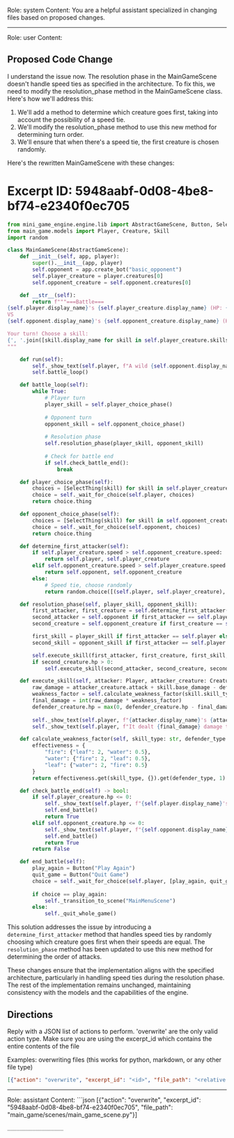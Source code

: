 Role: system
Content: You are a helpful assistant specialized in changing files based on proposed changes.
__________________
Role: user
Content: 
## Proposed Code Change
I understand the issue now. The resolution phase in the MainGameScene doesn't handle speed ties as specified in the architecture. To fix this, we need to modify the resolution_phase method in the MainGameScene class. Here's how we'll address this:

1. We'll add a method to determine which creature goes first, taking into account the possibility of a speed tie.
2. We'll modify the resolution_phase method to use this new method for determining turn order.
3. We'll ensure that when there's a speed tie, the first creature is chosen randomly.

Here's the rewritten MainGameScene with these changes:

# Excerpt ID: 5948aabf-0d08-4be8-bf74-e2340f0ec705
```python main_game/scenes/main_game_scene.py
from mini_game_engine.engine.lib import AbstractGameScene, Button, SelectThing
from main_game.models import Player, Creature, Skill
import random

class MainGameScene(AbstractGameScene):
    def __init__(self, app, player):
        super().__init__(app, player)
        self.opponent = app.create_bot("basic_opponent")
        self.player_creature = player.creatures[0]
        self.opponent_creature = self.opponent.creatures[0]

    def __str__(self):
        return f"""===Battle===
{self.player.display_name}'s {self.player_creature.display_name} (HP: {self.player_creature.hp}/{self.player_creature.max_hp})
VS
{self.opponent.display_name}'s {self.opponent_creature.display_name} (HP: {self.opponent_creature.hp}/{self.opponent_creature.max_hp})

Your turn! Choose a skill:
{', '.join([skill.display_name for skill in self.player_creature.skills])}
"""

    def run(self):
        self._show_text(self.player, f"A wild {self.opponent.display_name} appeared!")
        self.battle_loop()

    def battle_loop(self):
        while True:
            # Player turn
            player_skill = self.player_choice_phase()
            
            # Opponent turn
            opponent_skill = self.opponent_choice_phase()
            
            # Resolution phase
            self.resolution_phase(player_skill, opponent_skill)
            
            # Check for battle end
            if self.check_battle_end():
                break

    def player_choice_phase(self):
        choices = [SelectThing(skill) for skill in self.player_creature.skills]
        choice = self._wait_for_choice(self.player, choices)
        return choice.thing

    def opponent_choice_phase(self):
        choices = [SelectThing(skill) for skill in self.opponent_creature.skills]
        choice = self._wait_for_choice(self.opponent, choices)
        return choice.thing

    def determine_first_attacker(self):
        if self.player_creature.speed > self.opponent_creature.speed:
            return self.player, self.player_creature
        elif self.opponent_creature.speed > self.player_creature.speed:
            return self.opponent, self.opponent_creature
        else:
            # Speed tie, choose randomly
            return random.choice([(self.player, self.player_creature), (self.opponent, self.opponent_creature)])

    def resolution_phase(self, player_skill, opponent_skill):
        first_attacker, first_creature = self.determine_first_attacker()
        second_attacker = self.opponent if first_attacker == self.player else self.player
        second_creature = self.opponent_creature if first_creature == self.player_creature else self.player_creature

        first_skill = player_skill if first_attacker == self.player else opponent_skill
        second_skill = opponent_skill if first_attacker == self.player else player_skill

        self.execute_skill(first_attacker, first_creature, first_skill, second_creature)
        if second_creature.hp > 0:
            self.execute_skill(second_attacker, second_creature, second_skill, first_creature)

    def execute_skill(self, attacker: Player, attacker_creature: Creature, skill: Skill, defender_creature: Creature):
        raw_damage = attacker_creature.attack + skill.base_damage - defender_creature.defense
        weakness_factor = self.calculate_weakness_factor(skill.skill_type, defender_creature.creature_type)
        final_damage = int(raw_damage * weakness_factor)
        defender_creature.hp = max(0, defender_creature.hp - final_damage)
        
        self._show_text(self.player, f"{attacker.display_name}'s {attacker_creature.display_name} used {skill.display_name}!")
        self._show_text(self.player, f"It dealt {final_damage} damage to {defender_creature.display_name}!")

    def calculate_weakness_factor(self, skill_type: str, defender_type: str) -> float:
        effectiveness = {
            "fire": {"leaf": 2, "water": 0.5},
            "water": {"fire": 2, "leaf": 0.5},
            "leaf": {"water": 2, "fire": 0.5}
        }
        return effectiveness.get(skill_type, {}).get(defender_type, 1)

    def check_battle_end(self) -> bool:
        if self.player_creature.hp <= 0:
            self._show_text(self.player, f"{self.player.display_name}'s {self.player_creature.display_name} fainted! You lose!")
            self.end_battle()
            return True
        elif self.opponent_creature.hp <= 0:
            self._show_text(self.player, f"{self.opponent.display_name}'s {self.opponent_creature.display_name} fainted! You win!")
            self.end_battle()
            return True
        return False

    def end_battle(self):
        play_again = Button("Play Again")
        quit_game = Button("Quit Game")
        choice = self._wait_for_choice(self.player, [play_again, quit_game])
        
        if choice == play_again:
            self._transition_to_scene("MainMenuScene")
        else:
            self._quit_whole_game()
```

This solution addresses the issue by introducing a `determine_first_attacker` method that handles speed ties by randomly choosing which creature goes first when their speeds are equal. The `resolution_phase` method has been updated to use this new method for determining the order of attacks.

These changes ensure that the implementation aligns with the specified architecture, particularly in handling speed ties during the resolution phase. The rest of the implementation remains unchanged, maintaining consistency with the models and the capabilities of the engine.

## Directions
Reply with a JSON list of actions to perform. 'overwrite' are the only valid action type. 
Make sure you are using the excerpt_id which contains the entire contents of the file

Examples:
overwriting files (this works for python, markdown, or any other file type)
```json output_example1
[{"action": "overwrite", "excerpt_id": "<id>", "file_path": "<relative file path>"}]
```

__________________
Role: assistant
Content: ```json
[{"action": "overwrite", "excerpt_id": "5948aabf-0d08-4be8-bf74-e2340f0ec705", "file_path": "main_game/scenes/main_game_scene.py"}]
```
__________________
